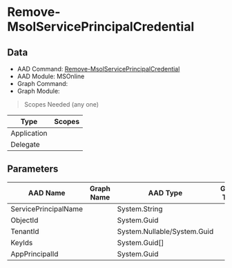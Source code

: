 # Remove-MsolServicePrincipalCredential

> 

## Data

+ AAD Command: [Remove-MsolServicePrincipalCredential](https://docs.microsoft.com/en-us/powershell/module/MSOnline/Remove-MsolServicePrincipalCredential)
+ AAD Module: MSOnline
+ Graph Command: []()
+ Graph Module: 

> Scopes Needed (any one)

|Type|Scopes|
|---|---|
|Application||
|Delegate||

## Parameters

|AAD Name|Graph Name|AAD Type|Graph Type|Infos|
|---|---|---|---|---|
|ServicePrincipalName||System.String|||
|ObjectId||System.Guid|||
|TenantId||System.Nullable/System.Guid|||
|KeyIds||System.Guid[]|||
|AppPrincipalId||System.Guid|||

